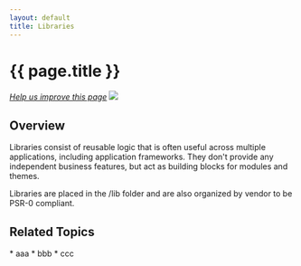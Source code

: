 ```yaml
---
layout: default
title: Libraries
---
```


<h1 id="m2arch-libraries">{{ page.title }}</h1>

<p><a href="{{ site.githuburl }}m2devgde/arch/mod_depend.md" target="_blank"><em>Help us improve this page</em></a>&nbsp;<img src="{{ site.baseurl }}common/images/newWindow.gif"/></p>

<h2 id="m2arch-libraries-overview"> Overview</h2>
Libraries consist of reusable logic that is often useful across multiple applications, including application frameworks. They don't provide any independent business features, but act as building blocks for modules and themes.

Libraries are placed in the /lib folder and are also organized by vendor to be PSR-0 compliant.

<h2 id="m2arch-related"> Related Topics</h2>
* aaa
* bbb
* ccc

